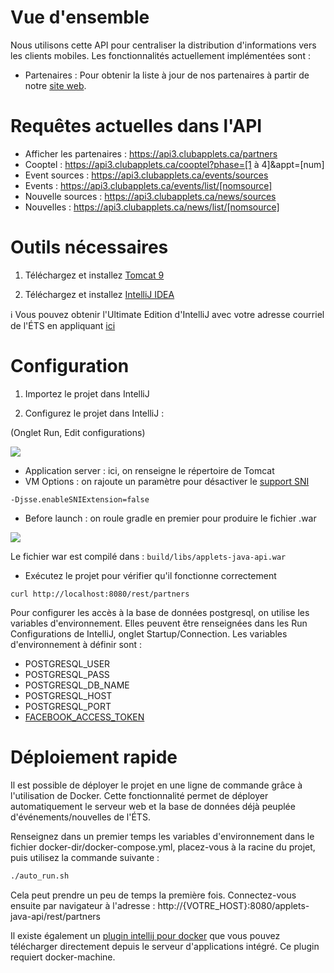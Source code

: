 Vue d'ensemble
========
Nous utilisons cette API pour centraliser la distribution d'informations vers les clients mobiles.
Les fonctionnalités actuellement implémentées sont :

* Partenaires : Pour obtenir la liste à jour de nos partenaires à partir de notre [site web](clubapplets.ca/partenaires).

Requêtes actuelles dans l'API
========
- Afficher les partenaires : https://api3.clubapplets.ca/partners 
- Cooptel : https://api3.clubapplets.ca/cooptel?phase=[1 à 4]&appt=[num]
- Event sources : https://api3.clubapplets.ca/events/sources
- Events : https://api3.clubapplets.ca/events/list/[nomsource]
- Nouvelle sources : https://api3.clubapplets.ca/news/sources
- Nouvelles : https://api3.clubapplets.ca/news/list/[nomsource]

Outils nécessaires
==========
1) Téléchargez et installez [Tomcat 9](https://tomcat.apache.org/ )

2) Téléchargez et installez [IntelliJ IDEA](https://www.jetbrains.com/idea/download/)

:information_source:  Vous pouvez obtenir l'Ultimate Edition d'IntelliJ avec votre adresse courriel de l'ÉTS en appliquant [ici](https://www.jetbrains.com/student/)

Configuration
==========

1) Importez le projet dans IntelliJ

2) Configurez le projet dans IntelliJ :

(Onglet Run, Edit configurations)

![](http://i.imgur.com/6VkXJ7Y.png)

* Application server : ici, on renseigne le répertoire de Tomcat
* VM Options : on rajoute un paramètre pour désactiver le [support SNI](http://stackoverflow.com/questions/7615645/ssl-handshake-alert-unrecognized-name-error-since-upgrade-to-java-1-7-0)

```
-Djsse.enableSNIExtension=false
```
* Before launch : on roule gradle en premier pour produire le fichier .war

![](http://i.imgur.com/1uREKZW.png?1)

Le fichier war est compilé dans : `build/libs/applets-java-api.war`

* Exécutez le projet pour vérifier qu'il fonctionne correctement
```
curl http://localhost:8080/rest/partners
```

Pour configurer les accès à la base de données postgresql, on utilise les variables d'environnement.
Elles peuvent être renseignées dans les Run Configurations de IntelliJ, onglet Startup/Connection.
Les variables d'environnement à définir sont : 
* POSTGRESQL_USER
* POSTGRESQL_PASS
* POSTGRESQL_DB_NAME
* POSTGRESQL_HOST
* POSTGRESQL_PORT
* [FACEBOOK_ACCESS_TOKEN](https://developers.facebook.com/tools/accesstoken/)

Déploiement rapide
==========

Il est possible de déployer le projet en une ligne de commande grâce à l'utilisation de Docker. Cette fonctionnalité permet de déployer automatiquement le serveur web et la base de données déjà peuplée d'événements/nouvelles de l'ÉTS.

Renseignez dans un premier temps les variables d'environnement dans le fichier docker-dir/docker-compose.yml, placez-vous à la racine du projet, puis utilisez la commande suivante :
```bash
./auto_run.sh
```
Cela peut prendre un peu de temps la première fois.
Connectez-vous ensuite par navigateur à l'adresse : http://{VOTRE_HOST}:8080/applets-java-api/rest/partners

Il existe également un [plugin intellij pour docker](https://plugins.jetbrains.com/plugin/7724?pr=mps) que vous pouvez télécharger directement depuis le serveur d'applications intégré. Ce plugin requiert docker-machine.
